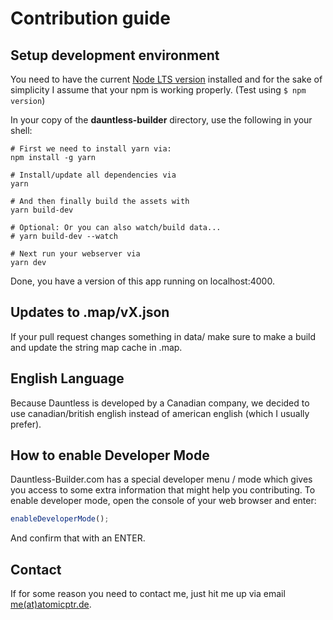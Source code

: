 # Contribution guide

## Setup development environment

You need to have the current [Node LTS version](https://nodejs.org/en/) installed and for the sake of simplicity I assume
that your npm is working properly. (Test using ``$ npm version``)

In your copy of the **dauntless-builder** directory, use the following in your shell:

```shell
# First we need to install yarn via:
npm install -g yarn

# Install/update all dependencies via
yarn

# And then finally build the assets with
yarn build-dev

# Optional: Or you can also watch/build data...
# yarn build-dev --watch

# Next run your webserver via
yarn dev
```

Done, you have a version of this app running on localhost:4000.

## Updates to .map/vX.json

If your pull request changes something in data/ make sure to make a build and update the string map cache in .map.

## English Language

Because Dauntless is developed by a Canadian company, we decided to use canadian/british english instead of
american english (which I usually prefer).

## How to enable Developer Mode

Dauntless-Builder.com has a special developer menu / mode which gives you access to some extra information
that might help you contributing. To enable developer mode, open the console of your web browser and enter:

```js
enableDeveloperMode();
```

And confirm that with an ENTER.

## Contact

If for some reason you need to contact me, just hit me up via email [me(at)atomicptr.de](mailto:me@atomicptr.de).
